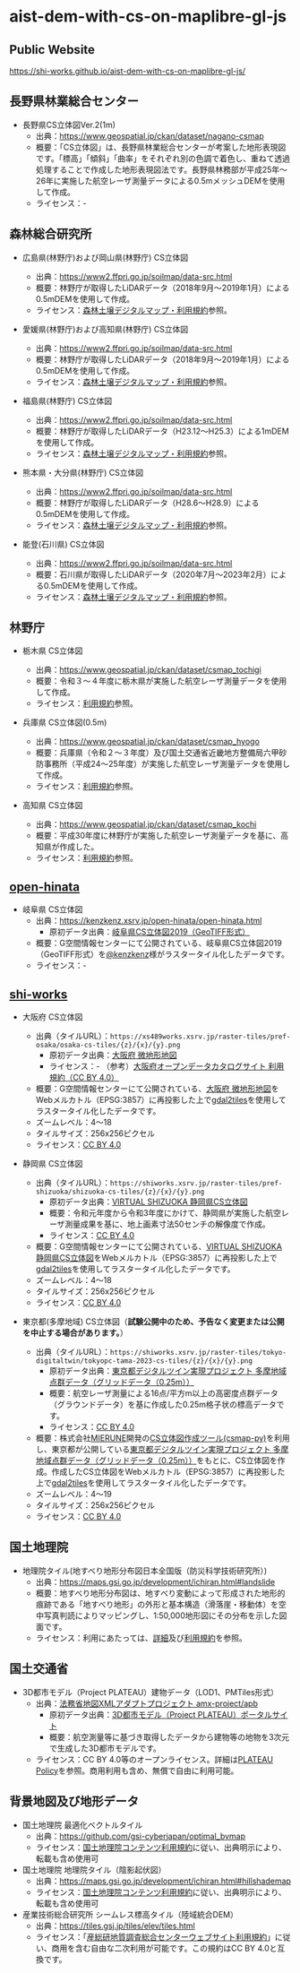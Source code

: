 # aist-dem-with-cs-on-maplibre-gl-js
## Public Website
https://shi-works.github.io/aist-dem-with-cs-on-maplibre-gl-js/

## 長野県林業総合センター
- 長野県CS立体図Ver.2(1m)
    - 出典：https://www.geospatial.jp/ckan/dataset/nagano-csmap
    - 概要：「CS立体図」は、長野県林業総合センターが考案した地形表現図です。「標高」「傾斜」「曲率」をそれぞれ別の色調で着色し、重ねて透過処理することで作成した地形表現図法です。長野県林務部が平成25年～26年に実施した航空レーザ測量データによる0.5mメッシュDEMを使用して作成。
    - ライセンス：-

## 森林総合研究所
- 広島県(林野庁)および岡山県(林野庁) CS立体図
    - 出典：https://www2.ffpri.go.jp/soilmap/data-src.html
    - 概要：林野庁が取得したLiDARデータ（2018年9月～2019年1月）による0.5mDEMを使用して作成。
    - ライセンス：[森林土壌デジタルマップ・利用規約](https://www2.ffpri.go.jp/soilmap/#)参照。

- 愛媛県(林野庁)および高知県(林野庁) CS立体図
    - 出典：https://www2.ffpri.go.jp/soilmap/data-src.html
    - 概要：林野庁が取得したLiDARデータ（2018年9月～2019年1月）による0.5mDEMを使用して作成。
    - ライセンス：[森林土壌デジタルマップ・利用規約](https://www2.ffpri.go.jp/soilmap/#)参照。

- 福島県(林野庁) CS立体図
    - 出典：https://www2.ffpri.go.jp/soilmap/data-src.html
    - 概要：林野庁が取得したLiDARデータ（H23.12～H25.3）による1mDEMを使用して作成。
    - ライセンス：[森林土壌デジタルマップ・利用規約](https://www2.ffpri.go.jp/soilmap/#)参照。
 
- 熊本県・大分県(林野庁) CS立体図
    - 出典：https://www2.ffpri.go.jp/soilmap/data-src.html
    - 概要：林野庁が取得したLiDARデータ（H28.6～H28.9）による0.5mDEMを使用して作成。
    - ライセンス：[森林土壌デジタルマップ・利用規約](https://www2.ffpri.go.jp/soilmap/#)参照。

- 能登(石川県) CS立体図
    - 出典：https://www2.ffpri.go.jp/soilmap/data-src.html
    - 概要：石川県が取得したLiDARデータ（2020年7月～2023年2月）による0.5mDEMを使用して作成。
    - ライセンス：[森林土壌デジタルマップ・利用規約](https://www2.ffpri.go.jp/soilmap/#)参照。

## 林野庁
- 栃木県 CS立体図
    - 出典：https://www.geospatial.jp/ckan/dataset/csmap_tochigi
    - 概要：令和３～４年度に栃木県が実施した航空レーザ測量データを使用して作成。
    - ライセンス：[利用規約](https://www.geospatial.jp/ckan/dataset/csmap_tochigi/resource/4dffe2ac-511f-49eb-87c4-29c936ed2cb7)参照。

- 兵庫県 CS立体図(0.5m)
    - 出典：https://www.geospatial.jp/ckan/dataset/csmap_hyogo
    - 概要：兵庫県（令和２～３年度）及び国土交通省近畿地方整備局六甲砂防事務所（平成24～25年度）が実施した航空レーザ測量データを使用して作成。
    - ライセンス：[利用規約](https://www.geospatial.jp/ckan/dataset/csmap_hyogo/resource/ab5fab0d-99a1-4638-9807-a09eb53e14b7)参照。

- 高知県 CS立体図
    - 出典：https://www.geospatial.jp/ckan/dataset/csmap_kochi
    - 概要：平成30年度に林野庁が実施した航空レーザ測量データを基に、高知県が作成した。
    - ライセンス：[利用規約](https://www.geospatial.jp/ckan/dataset/csmap_kochi/resource/86bbb203-3025-4c58-b130-b8fe692f9c09)参照。

## [open-hinata](https://kenzkenz.xsrv.jp/open-hinata/open-hinata.html)
<!--
- 静岡県 CS立体図
    - 出典：https://kenzkenz.xsrv.jp/open-hinata/open-hinata.html
      - 原初データ出典：[静岡県CS立体図](https://www.geospatial.jp/ckan/dataset/shizuokakencsmap2)
      - 概要：数値標高モデル（DEM）1mメッシュから作製。作製に使用したデータの計測年度は、平成18～21,23～25年度。
      - ライセンス：-
    - 概要：G空間情報センターにて公開されている、[静岡県CS立体図](https://www.geospatial.jp/ckan/dataset/shizuokakencsmap2)を[@kenzkenz](https://twitter.com/kenzkenz)様がラスタータイル化したデータです。
    - ライセンス：-
-->

- 岐阜県 CS立体図
    - 出典：https://kenzkenz.xsrv.jp/open-hinata/open-hinata.html
      - 原初データ出典：[岐阜県CS立体図2019（GeoTIFF形式）](https://www.geospatial.jp/ckan/dataset/cs-2019-geotiff)
    - 概要：G空間情報センターにて公開されている、岐阜県CS立体図2019（GeoTIFF形式）を[@kenzkenz](https://twitter.com/kenzkenz)様がラスタータイル化したデータです。
    - ライセンス：-

## [shi-works](https://twitter.com/shi__works)
- 大阪府 CS立体図
    - 出典（タイルURL）：`https://xs489works.xsrv.jp/raster-tiles/pref-osaka/osaka-cs-tiles/{z}/{x}/{y}.png`
      - 原初データ出典：[大阪府 微地形地図](https://www.geospatial.jp/ckan/dataset/cs)
      - ライセンス：- （参考）[大阪府オープンデータカタログサイト 利用規約（CC BY 4.0）](https://odcs.bodik.jp/270008/tos/)
    - 概要：G空間情報センターにて公開されている、[大阪府 微地形地図](https://www.geospatial.jp/ckan/dataset/cs)をWebメルカトル（EPSG:3857）に再投影した上で[gdal2tiles](https://gdal.org/programs/gdal2tiles.html)を使用してラスタータイル化したデータです。
    - ズームレベル：4～18
    - タイルサイズ：256x256ピクセル
    - ライセンス：[CC BY 4.0](https://creativecommons.org/licenses/by/4.0/)


- 静岡県 CS立体図
    - 出典（タイルURL）：`https://shiworks.xsrv.jp/raster-tiles/pref-shizuoka/shizuoka-cs-tiles/{z}/{x}/{y}.png`
      - 原初データ出典：[VIRTUAL SHIZUOKA 静岡県CS立体図](https://www.geospatial.jp/ckan/dataset/shizuoka-2023-csmap)
      - 概要：令和元年度から令和3年度にかけて、静岡県が実施した航空レーザ測量成果を基に、地上画素寸法50センチの解像度で作成。
      - ライセンス：[CC BY 4.0](https://creativecommons.org/licenses/by/4.0/)
    - 概要：G空間情報センターにて公開されている、[VIRTUAL SHIZUOKA 静岡県CS立体図](https://www.geospatial.jp/ckan/dataset/shizuoka-2023-csmap)をWebメルカトル（EPSG:3857）に再投影した上で[gdal2tiles](https://gdal.org/programs/gdal2tiles.html)を使用してラスタータイル化したデータです。
    - ズームレベル：4～18
    - タイルサイズ：256x256ピクセル
    - ライセンス：[CC BY 4.0](https://creativecommons.org/licenses/by/4.0/)

- 東京都(多摩地域) CS立体図（**試験公開中のため、予告なく変更または公開を中止する場合があります。**）
    - 出典（タイルURL）：`https://shiworks.xsrv.jp/raster-tiles/tokyo-digitaltwin/tokyopc-tama-2023-cs-tiles/{z}/{x}/{y}.png`
      - 原初データ出典：[東京都デジタルツイン実現プロジェクト 多摩地域点群データ（グリッドデータ（0.25m））](https://www.geospatial.jp/ckan/dataset/tokyopc-tama-2023)
      - 概要：航空レーザ測量による16点/平方m以上の高密度点群データ（グラウンドデータ）を基に作成した0.25m格子状の標高データです。
      - ライセンス：[CC BY 4.0](https://creativecommons.org/licenses/by/4.0/)
    - 概要：株式会社[MIERUNE](https://github.com/MIERUNE)開発の[CS立体図作成ツール(csmap-py)](https://github.com/MIERUNE/csmap-py)を利用し、東京都が公開している[東京都デジタルツイン実現プロジェクト 多摩地域点群データ（グリッドデータ（0.25m））](https://www.geospatial.jp/ckan/dataset/tokyopc-tama-2023)をもとに、CS立体図を作成。作成したCS立体図をWebメルカトル（EPSG:3857）に再投影した上で[gdal2tiles](https://gdal.org/programs/gdal2tiles.html)を使用してラスタータイル化したデータです。
    - ズームレベル：4～19
    - タイルサイズ：256x256ピクセル
    - ライセンス：[CC BY 4.0](https://creativecommons.org/licenses/by/4.0/)

<!--
- 東京都(島しょ地域) CS立体図（**試験公開中のため、予告なく変更または公開を中止する場合があります。**）
    - 出典（タイルURL）
    - 伊豆大島：`https://shiworks.xsrv.jp/raster-tiles/tokyo-digitaltwin/tokyopc-shima-01-2023-cs-tiles/{z}/{x}/{y}.png`
    - 利島、新島、式根島、神津島：`https://shiworks.xsrv.jp/raster-tiles/tokyo-digitaltwin/tokyopc-shima-02-2023-cs-tiles/{z}/{x}/{y}.png`
    - 三宅島：`https://shiworks.xsrv.jp/raster-tiles/tokyo-digitaltwin/tokyopc-shima-03-2023-cs-tiles/{z}/{x}/{y}.png`
    - 御蔵島：`https://shiworks.xsrv.jp/raster-tiles/tokyo-digitaltwin/tokyopc-shima-04-2023-cs-tiles/{z}/{x}/{y}.png`
    - 八丈島：`https://shiworks.xsrv.jp/raster-tiles/tokyo-digitaltwin/tokyopc-shima-05-2023-cs-tiles/{z}/{x}/{y}.png`
    - 青ヶ島：`https://shiworks.xsrv.jp/raster-tiles/tokyo-digitaltwin/tokyopc-shima-06-2023-cs-tiles/{z}/{x}/{y}.png`
      - 原初データ出典：[東京都デジタルツイン実現プロジェクト 島しょ地域点群データ（グリッドデータ（0.25m））](https://www.geospatial.jp/ckan/dataset/tokyopc-shima-2023)
      - 概要：航空レーザ測量（陸部）、航空レーザ測深及びナローマルチビーム（島しょ部の沿岸部）による16点/平方m以上の高密度点群データ（グラウンドデータ）を基に作成した0.25m格子状の標高データです。
      - ライセンス：[CC BY 4.0](https://creativecommons.org/licenses/by/4.0/)
    - 概要：株式会社[MIERUNE](https://github.com/MIERUNE)開発の[CS立体図作成ツール(csmap-py)](https://github.com/MIERUNE/csmap-py)を利用し、東京都が公開している[東京都デジタルツイン実現プロジェクト 多摩地域点群データ（グリッドデータ（0.25m））](https://www.geospatial.jp/ckan/dataset/tokyopc-tama-2023)をもとに、CS立体図を作成。作成したCS立体図をWebメルカトル（EPSG:3857）に再投影した上で[gdal2tiles](https://gdal.org/programs/gdal2tiles.html)を使用してラスタータイル化したデータです。
    - ズームレベル：4～19
    - タイルサイズ：256x256ピクセル
    - ライセンス：[CC BY 4.0](https://creativecommons.org/licenses/by/4.0/)
-->

## 国土地理院
- 地理院タイル(地すべり地形分布図日本全国版（防災科学技術研究所）) 
    - 出典：https://maps.gsi.go.jp/development/ichiran.html#landslide
    - 概要：地すべり地形分布図は、地すべり変動によって形成された地形的痕跡である「地すべり地形」の外形と基本構造（滑落崖・移動体）を空中写真判読によりマッピングし、1:50,000地形図にその分布を示した図面です。
    - ライセンス：利用にあたっては、[詳細](https://www.j-shis.bosai.go.jp/landslidemap)及び[利用規約](https://www.j-shis.bosai.go.jp/agreement-landslidemap)を参照。

## 国土交通省
- 3D都市モデル（Project PLATEAU）建物データ（LOD1、PMTiles形式）
    - 出典：[法務省地図XMLアダプトプロジェクト amx-project/apb](https://github.com/amx-project/apb)
        - 原初データ出典：[3D都市モデル（Project PLATEAU）ポータルサイト](https://www.geospatial.jp/ckan/dataset/plateau)
        - 概要：航空測量等に基づき取得したデータから建物等の地物を3次元で生成した3D都市モデルです。
    - ライセンス：CC BY 4.0等のオープンライセンス。詳細は[PLATEAU Policy](https://www.mlit.go.jp/plateau/site-policy/)を参照。商用利用も含め、無償で自由に利用可能。
 
## 背景地図及び地形データ
- 国土地理院 最適化ベクトルタイル
    - 出典：https://github.com/gsi-cyberjapan/optimal_bvmap
    - ライセンス：[国土地理院コンテンツ利用規約](https://www.gsi.go.jp/kikakuchousei/kikakuchousei40182.html)に従い、出典明示により、転載も含め使用可
- 国土地理院 地理院タイル（陰影起伏図）
    - 出典：https://maps.gsi.go.jp/development/ichiran.html#hillshademap
    - ライセンス：[国土地理院コンテンツ利用規約](https://www.gsi.go.jp/kikakuchousei/kikakuchousei40182.html)に従い、出典明示により、転載も含め使用可
- 産業技術総合研究所 シームレス標高タイル（陸域統合DEM）
    - 出典：https://tiles.gsj.jp/tiles/elev/tiles.html
    - ライセンス：「[産総研地質調査総合センターウェブサイト利用規約](https://www.gsj.jp/license/license.html)」に従い、商用を含む自由な二次利用が可能です。この規約はCC BY 4.0と互換です。
